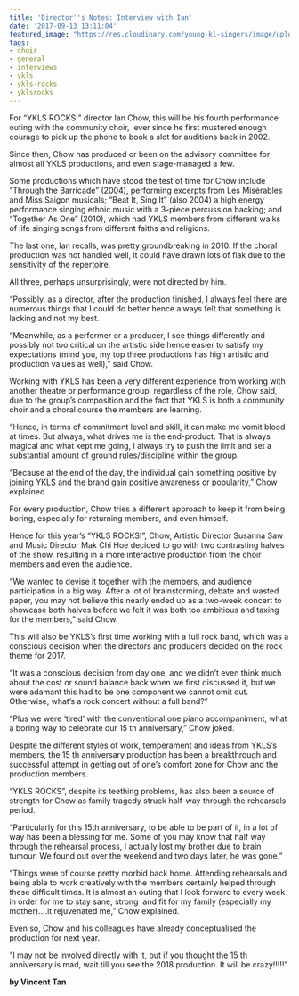 ```yaml
---
title: 'Director''s Notes: Interview with Ian'
date: '2017-09-13 13:11:04'
featured_image: "https://res.cloudinary.com/young-kl-singers/image/upload/c_scale,w_800/v1520511287/Profile_Frame_YKLSRocks.jpg"
tags:
- choir
- general
- interviews
- ykls
- ykls-rocks
- yklsrocks
---
```


For “YKLS ROCKS!” director Ian Chow, this will be his fourth performance outing with the community choir,  ever since he first mustered enough courage to pick up the phone to book a slot for auditions back in 2002.

Since then, Chow has produced or been on the advisory committee for almost all YKLS productions, and even stage-managed a few.

Some productions which have stood the test of time for Chow include “Through the Barricade” (2004), performing excerpts from Les Misérables and Miss Saigon musicals; “Beat It, Sing It” (also 2004) a high energy performance singing ethnic music with a 3-piece percussion backing; and “Together As One” (2010), which had YKLS members from different walks of life singing songs from different faiths and religions.

The last one, Ian recalls, was pretty groundbreaking in 2010. If the choral production was not handled well, it could have drawn lots of flak due to the sensitivity of the repertoire.

All three, perhaps unsurprisingly, were not directed by him.

“Possibly, as a director, after the production finished, I always feel there are numerous things that I could do better hence always felt that something is lacking and not my best.

“Meanwhile, as a performer or a producer, I see things differently and possibly not too critical on the artistic side hence easier to satisfy my expectations (mind you, my top three productions has high artistic and production values as well),” said Chow.

Working with YKLS has been a very different experience from working with another theatre or performance group, regardless of the role, Chow said, due to the group’s composition and the fact that YKLS is both a community choir and a choral course the members are learning.

“Hence, in terms of commitment level and skill, it can make me vomit blood at times. But always, what drives me is the end-product. That is always magical and what kept me going, I always try to push the limit and set a substantial amount of ground rules/discipline within the group.

“Because at the end of the day, the individual gain something positive by joining YKLS and the brand gain positive awareness or popularity,” Chow explained.

For every production, Chow tries a different approach to keep it from being boring, especially for returning members, and even himself.

Hence for this year’s “YKLS ROCKS!”, Chow, Artistic Director Susanna Saw and Music Director Mak Chi Hoe decided to go with two contrasting halves of the show, resulting in a more interactive production from the choir members and even the audience.

“We wanted to devise it together with the members, and audience participation in a big way. After a lot of brainstorming, debate and wasted paper, you may not believe this nearly ended up as a two-week concert to showcase both halves before we felt it was both too ambitious and taxing for the members,” said Chow.

This will also be YKLS’s first time working with a full rock band, which was a conscious decision when the directors and producers decided on the rock theme for 2017.

“It was a conscious decision from day one, and we didn’t even think much about the cost or sound balance back when we first discussed it, but we were adamant this had to be one component we cannot omit out. Otherwise, what’s a rock concert without a full band?”

“Plus we were ‘tired’ with the conventional one piano accompaniment, what a boring way to celebrate our 15
th anniversary,” Chow joked.

Despite the different styles of work, temperament and ideas from YKLS’s members, the 15
th anniversary production has been a breakthrough and successful attempt in getting out of one’s comfort zone for Chow and the production members.

“YKLS ROCKS”, despite its teething problems, has also been a source of strength for Chow as family tragedy struck half-way through the rehearsals period.

“Particularly for this 15th anniversary, to be able to be part of it, in a lot of way has been a blessing for me. Some of you may know that half way through the rehearsal process, I actually lost my brother due to brain tumour. We found out over the weekend and two days later, he was gone.”

“Things were of course pretty morbid back home. Attending rehearsals and being able to work creatively with the members certainly helped through these difficult times. It is almost an outing that I look forward to every week in order for me to stay sane, strong  and fit for my family (especially my mother)….it rejuvenated me,” Chow explained.

Even so, Chow and his colleagues have already conceptualised the production for next year.

“I may not be involved directly with it, but if you thought the 15
th anniversary is mad, wait till you see the 2018 production. It will be crazy!!!!!”


**by Vincent Tan**
